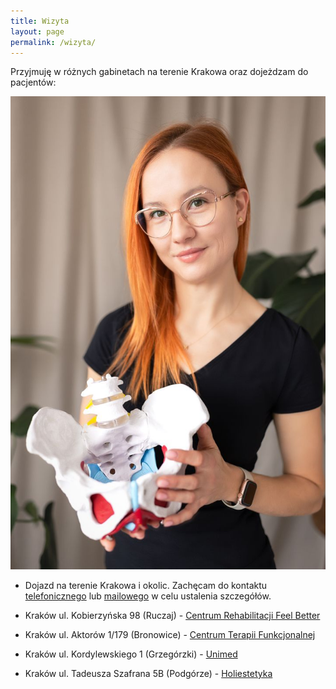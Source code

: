 ```yaml
---
title: Wizyta
layout: page
permalink: /wizyta/
---
```


Przyjmuję w różnych gabinetach na terenie Krakowa oraz dojeżdzam do pacjentów:

![](/images/wizyta.jpg)

- Dojazd na terenie Krakowa i okolic. Zachęcam do kontaktu [telefonicznego](tel:+48501288448)
  lub [mailowego](mailto:gosia.radzyminska@gmail.com) w celu ustalenia szczegółów.

- Kraków ul. Kobierzyńska 98 (Ruczaj) - [Centrum Rehabilitacji Feel Better](http://www.fbrehab.com/#contact)

- Kraków ul. Aktorów 1/179 (Bronowice) - [Centrum Terapii Funkcjonalnej](https://ctfmed.pl/)

- Kraków ul. Kordylewskiego 1 (Grzegórzki) - [Unimed](https://www.unimed-nzoz.pl/)

- Kraków ul. Tadeusza Szafrana 5B (Podgórze) - [Holiestetyka](https://booksy.com/pl-pl/168253_holiestetyka_fizjoterapia_8820_krakow#ba_s=seo)
